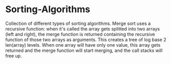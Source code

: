 # Sorting-Algorithms

Collection of different types of sorting algorithms.
Merge sort uses a recursive function: when it's called the array gets splitted into two arrays (left and right), the merge function is returned containing the recursive function of those two arrays as arguments. This creates a tree of log base 2 len(array) levels. When one array will have only one value, this array gets returned and the merge function will start merging, and the call stacks will free up.
